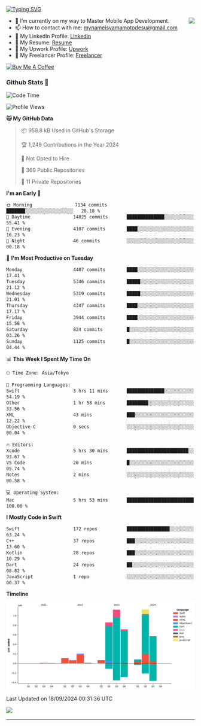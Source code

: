 
[![Typing SVG](https://readme-typing-svg.demolab.com/?lines=Thank+You+For+Visiting!!;You+Are+Welcome✨;I+am+Kyo+Yamamoto;Mobile+Developer)](https://git.io/typing-svg)
<p>
<img align="right" src="https://media.giphy.com/media/26ufdb3cYKwbRtYVW/giphy.gif" style="max-width:100%;" height="150px">

- 🌱 I’m currently on my way to Master Mobile App Development.
- 📫 How to contact with me: mynameisyamamotodesu@gmail.com
- 🔗 My Linkedin Profile: [Linkedin](https://www.linkedin.com/in/kyo-yamamoto-a2ab50239)
- 🔗 My Resume: [Resume](https://www.kickresume.com/cv/rNok4e/)
- 🔗 My Upwork Profile: [Upwork](https://www.upwork.com/freelancers/~01aa9115102bb4af25)
- 🔗 My Freelancer Profile: [Freelancer](https://www.freelancer.com/u/yamamotodesu)

<a href="https://www.buymeacoffee.com/kyoyamamoto" target="_blank"><img src="https://cdn.buymeacoffee.com/buttons/default-orange.png" alt="Buy Me A Coffee" height="41" width="174"></a>

### Github Stats 🥇 
<!--START_SECTION:waka-->
![Code Time](http://img.shields.io/badge/Code%20Time-774%20hrs%2044%20mins-blue)

![Profile Views](http://img.shields.io/badge/Profile%20Views-1-blue)

**🐱 My GitHub Data** 

> 📦 958.8 kB Used in GitHub's Storage 
 > 
> 🏆 1,249 Contributions in the Year 2024
 > 
> 🚫 Not Opted to Hire
 > 
> 📜 369 Public Repositories 
 > 
> 🔑 11 Private Repositories 
 > 
**I'm an Early 🐤** 

```text
🌞 Morning                7134 commits        ███████░░░░░░░░░░░░░░░░░░   28.18 % 
🌆 Daytime                14025 commits       ██████████████░░░░░░░░░░░   55.41 % 
🌃 Evening                4107 commits        ████░░░░░░░░░░░░░░░░░░░░░   16.23 % 
🌙 Night                  46 commits          ░░░░░░░░░░░░░░░░░░░░░░░░░   00.18 % 
```
📅 **I'm Most Productive on Tuesday** 

```text
Monday                   4407 commits        ████░░░░░░░░░░░░░░░░░░░░░   17.41 % 
Tuesday                  5346 commits        █████░░░░░░░░░░░░░░░░░░░░   21.12 % 
Wednesday                5319 commits        █████░░░░░░░░░░░░░░░░░░░░   21.01 % 
Thursday                 4347 commits        ████░░░░░░░░░░░░░░░░░░░░░   17.17 % 
Friday                   3944 commits        ████░░░░░░░░░░░░░░░░░░░░░   15.58 % 
Saturday                 824 commits         █░░░░░░░░░░░░░░░░░░░░░░░░   03.26 % 
Sunday                   1125 commits        █░░░░░░░░░░░░░░░░░░░░░░░░   04.44 % 
```


📊 **This Week I Spent My Time On** 

```text
🕑︎ Time Zone: Asia/Tokyo

💬 Programming Languages: 
Swift                    3 hrs 11 mins       ██████████████░░░░░░░░░░░   54.19 % 
Other                    1 hr 58 mins        ████████░░░░░░░░░░░░░░░░░   33.56 % 
XML                      43 mins             ███░░░░░░░░░░░░░░░░░░░░░░   12.22 % 
Objective-C              0 secs              ░░░░░░░░░░░░░░░░░░░░░░░░░   00.04 % 

🔥 Editors: 
Xcode                    5 hrs 30 mins       ███████████████████████░░   93.67 % 
VS Code                  20 mins             █░░░░░░░░░░░░░░░░░░░░░░░░   05.74 % 
Notes                    2 mins              ░░░░░░░░░░░░░░░░░░░░░░░░░   00.58 % 

💻 Operating System: 
Mac                      5 hrs 53 mins       █████████████████████████   100.00 % 
```

**I Mostly Code in Swift** 

```text
Swift                    172 repos           ████████████████░░░░░░░░░   63.24 % 
C++                      37 repos            ███░░░░░░░░░░░░░░░░░░░░░░   13.60 % 
Kotlin                   28 repos            ███░░░░░░░░░░░░░░░░░░░░░░   10.29 % 
Dart                     24 repos            ██░░░░░░░░░░░░░░░░░░░░░░░   08.82 % 
JavaScript               1 repo              ░░░░░░░░░░░░░░░░░░░░░░░░░   00.37 % 
```



**Timeline**

![Lines of Code chart](https://raw.githubusercontent.com/YamamotoDesu/YamamotoDesu/main/assets/bar_graph.png)


 Last Updated on 18/09/2024 00:31:36 UTC
<!--END_SECTION:waka-->

![](https://github-profile-summary-cards.vercel.app/api/cards/profile-details?username=YamamotoDesu&theme=vue)

----

